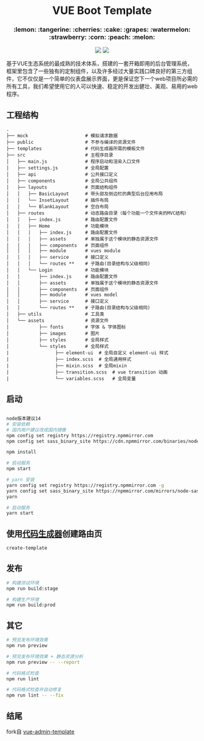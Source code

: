 <h1 align="center">VUE Boot Template</h1>
<h3 align="center">:lemon: :tangerine: :cherries: :cake: :grapes: :watermelon: :strawberry: :corn: :peach: :melon:</h3>

<p align="center">
  <img src="https://img.shields.io/badge/license-MIT-brightgreen.svg">
  <img src="https://img.shields.io/badge/developing%20with-VUE%20BOOT%20Template-2077ff.svg">
</p>

基于VUE生态系统的最成熟的技术体系，搭建的一套开箱即用的后台管理系统，框架里包含了一些独有的定制组件，以及许多经过大量实践口碑良好的第三方组件，它不仅仅是一个简单的仪表盘展示界面，更是保证您下一个web项目所必需的所有工具，我们希望使用它的人可以快速、稳定的开发出健壮、美观、易用的web程序。

## 工程结构
```
.
├── mock                     # 模拟请求数据
├── public                   # 不参与编译的资源文件
├── templates                # 代码生成器所需的模板文件
├── src                      # 主程序目录
│   ├── main.js              # 程序启动和渲染入口文件
│   ├── settings.js          # 全局配置
│   ├── api                  # 公共接口定义
│   ├── components           # 全局公共组件
│   ├── layouts              # 页面结构组件
│   │   ├── BasicLayout      # 带头部及侧边栏的典型后台应用布局
│   │   └── InsetLayout      # 插件布局
│   │   └── BlankLayout      # 空白布局
│   ├── routes               # 动态路由目录（每个功能一个文件夹的MVC结构）
│   │   ├── index.js         # 路由配置文件
│   │   ├── Home             # 功能模块
│   │   │   ├── index.js     # 路由配置文件
│   │   │   ├── assets       # 单独属于这个模块的静态资源文件
│   │   │   ├── components   # 页面组件
│   │   │   ├── module       # vues module
│   │   │   ├── service      # 接口定义
│   │   │   └── routes **    # 子路由(目录结构与父级相同)
│   │   └── Login            # 功能模块
│   │       ├── index.js     # 路由配置文件
│   │       ├── assets       # 单独属于这个模块的静态资源文件
│   │       ├── components   # 页面组件
│   │       ├── module       # vues model
│   │       ├── service      # 接口定义
│   │       └── routes **    # 子路由(目录结构与父级相同)
│   ├── utils                # 工具类
│   └── assets               # 资源文件
│           ├── fonts        # 字体 & 字体图标
│           ├── images       # 图片
│           ├── styles       # 全局样式
│           └── styles       # 全局样式
|                 ├── element-ui  # 全局自定义 element-ui 样式
|                 ├── index.scss  # 全局通用样式
|                 ├── mixin.scss  # 全局mixin
|                 ├── transition.scss  # vue transition 动画
|                 └── variables.scss   # 全局变量
```

## 启动

```bash

node版本建议14
# 安装依赖
# 国内用户建议改成国内镜像
npm config set registry https://registry.npmmirror.com
npm config set sass_binary_site https://cdn.npmmirror.com/binaries/node-sass

npm install

# 启动服务
npm start

# yarn 安装
yarn config set registry https://registry.npmmirror.com -g
yarn config set sass_binary_site https://npmmirror.com/mirrors/node-sass
yarn

# 启动服务
yarn start
```

## 使用[代码生成器](https://github.com/weiq/boot-template-cli)创建路由页
```bash
create-template
```

## 发布

```bash
# 构建测试环境
npm run build:stage

# 构建生产环境
npm run build:prod
```

## 其它

```bash
# 预览发布环境效果
npm run preview

# 预览发布环境效果 + 静态资源分析
npm run preview -- --report

# 代码格式检查
npm run lint

# 代码格式检查并自动修复
npm run lint -- --fix
```

## 结尾

fork自 [vue-admin-template](https://github.com/LANIF-UI/vue-boot-template)